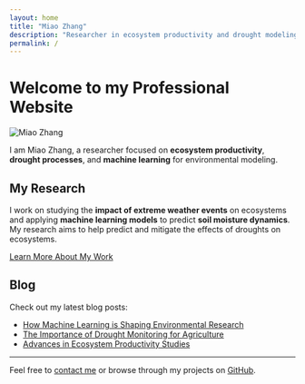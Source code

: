```yaml
---
layout: home
title: "Miao Zhang"
description: "Researcher in ecosystem productivity and drought modeling"
permalink: /
---
```


# Welcome to my Professional Website

![Miao Zhang](assets/images/Miao.jpg)

I am Miao Zhang, a researcher focused on **ecosystem productivity**, **drought processes**, and **machine learning** for environmental modeling.

## My Research

I work on studying the **impact of extreme weather events** on ecosystems and applying **machine learning models** to predict **soil moisture dynamics**. My research aims to help predict and mitigate the effects of droughts on ecosystems.

[Learn More About My Work](#)

## Blog

Check out my latest blog posts:

- [How Machine Learning is Shaping Environmental Research](#)
- [The Importance of Drought Monitoring for Agriculture](#)
- [Advances in Ecosystem Productivity Studies](#)

---

Feel free to [contact me](#) or browse through my projects on [GitHub](https://github.com/miaozhang).
